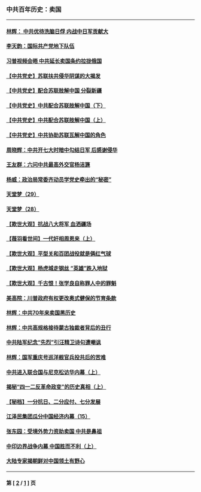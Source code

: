 ### 中共百年历史：卖国
---
#### [林辉： 中共优待洗脑日俘 内战中日军贡献大](../../pages/nf1176117/n13624644.md?07100430) 
#### [李天韵：国际共产党地下队伍](../../pages/nf1176117/n13611808.md?07100430) 
#### [习普视频会晤 中共延长卖国条约拉拢俄国](../../pages/nf1176117/n13060971.md?07100430) 
#### [【中共党史】苏联扶共侵华阴谋的大揭发](../../pages/nf1176117/n13056050.md?07100430) 
#### [【中共党史】配合苏联肢解中国 分裂新疆](../../pages/nf1176117/n13040700.md?07100430) 
#### [【中共党史】中共配合苏联肢解中国（下）](../../pages/nf1176117/n13035660.md?07100430) 
#### [【中共党史】中共配合苏联肢解中国（上）](../../pages/nf1176117/n13030262.md?07100430) 
#### [【中共党史】中共协助苏联瓦解中国的角色](../../pages/nf1176117/n13018109.md?07100430) 
#### [周晓辉：中共开七大时暗中勾结日军 后感谢侵华](../../pages/nf1176117/n12921960.md?07100430) 
#### [王友群：六问中共最高外交官杨洁篪](../../pages/nf1176117/n12836495.md?07100430) 
#### [杨威：政治局常委齐动员学党史牵出的“秘密”](../../pages/nf1176117/n12764642.md?07100430) 
#### [天堂梦（29）](../../pages/nf1176117/n12408465.md?07100430) 
#### [天堂梦（28）](../../pages/nf1176117/n12408309.md?07100430) 
#### [【欺世大观】抗战八大将军 血洒疆场](../../pages/nf1176117/n12357044.md?07100430) 
#### [【薇羽看世间】一代奸相周恩来（上）](../../pages/nf1176117/n12401109.md?07100430) 
#### [【欺世大观】平型关和百团战役就是俩红气球](../../pages/nf1176117/n12359157.md?07100430) 
#### [【欺世大观】杨虎城走钢丝 “英雄”跌入地狱](../../pages/nf1176117/n12358840.md?07100430) 
#### [【欺世大观】千古恨！张学良自称罪人中的罪魁](../../pages/nf1176117/n12358629.md?07100430) 
#### [美高院：川普政府有权更改奥式健保的节育条款](../../pages/nf1176117/n12242171.md?07100430) 
#### [林辉：中共70年来卖国黑历史](../../pages/nf1176117/n11552181.md?07100430) 
#### [林辉：中共高规格接待蒙古独裁者背后的丑行](../../pages/nf1176117/n11225005.md?07100430) 
#### [中共陆军纪念“先烈”引汪精卫诗句遭嘲讽](../../pages/nf1176117/n11153345.md?07100430) 
#### [林辉：国军重庆号巡洋舰官兵投共后的苦难](../../pages/nf1176117/n10997801.md?07100430) 
#### [中共进入联合国与尼克松访华内幕（上）](../../pages/nf1176117/n10138788.md?07100430) 
#### [揭秘“四一二反革命政变”的历史真相（上）](../../pages/nf1176117/n9996650.md?07100430) 
#### [【秘档】一分抗日、二分应付、七分发展](../../pages/nf1176117/n9331484.md?07100430) 
#### [江泽民集团瓜分中国经济内幕（15）](../../pages/nf1176117/n9268584.md?07100430) 
#### [张东园：受境外势力资助卖国 中共是鼻祖](../../pages/nf1176117/n9272480.md?07100430) 
#### [中印边界战争内幕 中国胜而不利（上）](../../pages/nf1176117/n9252458.md?07100430) 
#### [大陆专家揭朝鲜对中国领土有野心](../../pages/nf1176117/n9074056.md?07100430) 

---
#### 第 [ [2](./2.md?07100430) / [1](./1.md?07100430) ] 页
